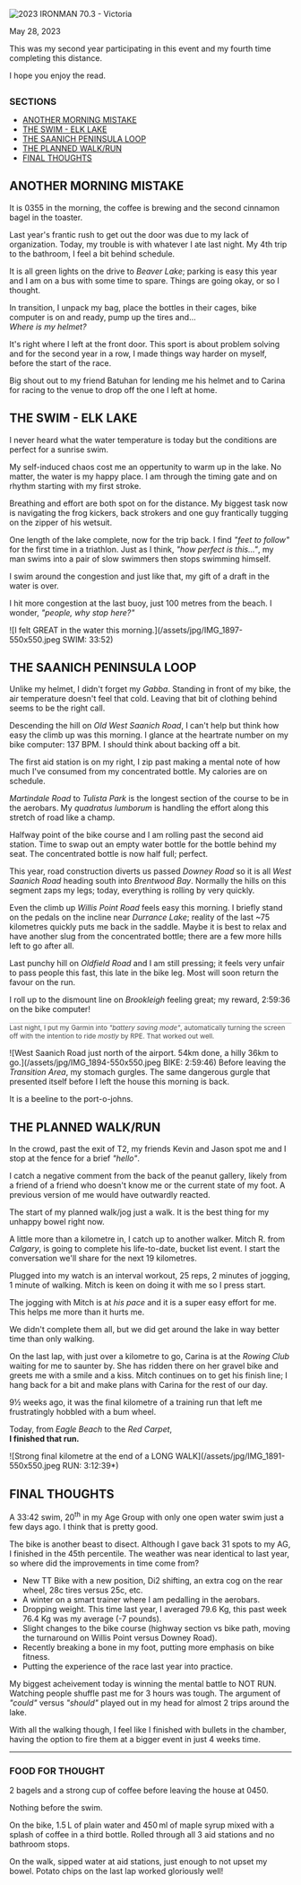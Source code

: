 <!--
# 2023 IRONMAN 70.3 - Victoria
-->

![2023 IRONMAN 70.3 - Victoria](/assets/svg/ironman-70.3-victoria-natcwest-logo.svg)
<p class="timestamp">May 28, 2023</p>

This was my second year participating in this event and my 
fourth time completing this distance.

I hope you enjoy the read.

<h3 style="margin:28px 0 4px 0;">SECTIONS</h3>
<ul class="alt">
 <li><a href="javascript:flkty.select(2);">ANOTHER MORNING MISTAKE</a></li>
 <li><a href="javascript:flkty.select(3);">THE SWIM - ELK LAKE</a></li>
 <li><a href="javascript:flkty.select(5);">THE SAANICH PENINSULA LOOP</a></li>
 <li><a href="javascript:flkty.select(8);">THE PLANNED WALK/RUN</a></li>
 <li><a href="javascript:flkty.select(11);">FINAL THOUGHTS</a></li>
</ul>

<!---->
## ANOTHER MORNING MISTAKE

It is 0355 in the morning, the coffee is brewing and the 
second cinnamon bagel in the toaster.

Last year's frantic rush to get out the door was due to my 
lack of organization.  Today, my trouble is with whatever I 
ate last night. My 4th trip to the bathroom, I feel a bit 
behind schedule.

It is all green lights on the drive to _Beaver Lake_; parking 
is easy this year and I am on a bus with some time to spare. 
Things are going okay, or so I thought.

In transition, I unpack my bag, place the bottles in their 
cages, bike computer is on and ready, pump up the tires and...  
_Where is my helmet?_

It's right where I left at the front door. This sport is 
about problem solving and for the second year in a row, I made 
things way harder on myself, before the start of the race.

Big shout out to my friend Batuhan for lending me his helmet 
and to Carina for racing to the venue to drop off the one I 
left at home. 

<!---->
## THE SWIM - ELK LAKE
I never heard what the water temperature is today but the 
conditions are perfect for a sunrise swim. 

My self-induced chaos cost me an oppertunity to warm up in 
the lake. No matter, the water is my happy place. I am through 
the timing gate and on rhythm starting with my first stroke.

Breathing and effort are both spot on for the distance. My 
biggest task now is navigating the frog kickers, back strokers 
and one guy frantically tugging on the zipper of his wetsuit.

One length of the lake complete, now for the trip back. I find 
_"feet to follow"_ for the first time in a triathlon.  Just 
as I think, _"how perfect is this..."_, my man swims into a 
pair of slow swimmers then stops swimming himself.

I swim around the congestion and just like that, my gift of a 
draft in the water is over.

I hit more congestion at the last buoy, just 100 metres from 
the beach. I wonder, _"people, why stop here?"_

![I felt GREAT in the water this morning.](/assets/jpg/IMG_1897-550x550.jpeg SWIM: 33:52)

## THE SAANICH PENINSULA LOOP
Unlike my helmet, I didn't forget my _Gabba_.  Standing in 
front of my bike, the air temperature doesn't feel that cold. 
Leaving that bit of clothing behind seems to be the right call.

Descending the hill on _Old West Saanich Road_, I can't help 
but think how easy the climb up was this morning.  I glance at 
the heartrate number on my bike computer: 137 BPM. I should 
think about backing off a bit.

The first aid station is on my right, I zip past making a 
mental note of how much I've consumed from my concentrated 
bottle. My calories are on schedule.

_Martindale Road_ to _Tulista Park_ is the longest section of the 
course to be in the aerobars.  My _quadratus lumborum_ is handling 
the effort along this stretch of road like a champ.

Halfway point of the bike course and I am rolling past the 
second aid station. Time to swap out an empty water bottle 
for the bottle behind my seat. The concentrated bottle is now 
half full; perfect.
<!---->
This year, road construction diverts us passed _Downey Road_
so it is all _West Saanich Road_ heading south into _Brentwood 
Bay_.  Normally the hills on this segment zaps my legs; today, 
everything is rolling by very quickly.

Even the climb up _Willis Point Road_ feels easy this morning.
I briefly stand on the pedals on the incline near _Durrance 
Lake_; reality of the last ~75 kilometres quickly puts me back in the 
saddle.  Maybe it is best to relax and have another 
slug from the concentrated bottle; there are a few more hills 
left to go after all.

Last punchy hill on _Oldfield Road_ and I am still pressing; it feels 
very unfair to pass people this fast, this late in the bike leg.  Most 
will soon return the favour on the run.

I roll up to the dismount line on _Brookleigh_ feeling great; 
my reward, 2:59:36 on the bike computer!

<p style="border-top:1px solid #bbb;;color:#444;font-size:0.85em;margin-top:16px;">
Last night, I put my Garmin into <em>"battery saving mode"</em>, 
automatically turning the screen off with the intention to ride 
<em>mostly</em> by RPE. That worked out well.</p>

![West Saanich Road just north of the airport. 54km done, a hilly 36km to go.](/assets/jpg/IMG_1894-550x550.jpeg BIKE: 2:59:46)
Before leaving the _Transition Area_, my stomach gurgles. The 
same dangerous gurgle that presented itself before I left the 
house this morning is back.

It is a beeline to the port-o-johns.

## THE PLANNED WALK/RUN
In the crowd, past the exit of T2, my friends Kevin and Jason 
spot me and I stop at the fence for a brief _"hello"_.

I catch a negative comment from the back of the peanut 
gallery, likely from a friend of a friend who doesn't know me 
or the current state of my foot. A previous version of me 
would have outwardly reacted.

The start of my planned walk/jog just a walk. It is the best 
thing for my unhappy bowel right now.

A little more than a kilometre in, I catch up to another 
walker.  Mitch R. from _Calgary_, is going to complete his 
life-to-date, bucket list event.  I start the conversation 
we'll share for the next 19 kilometres.

<!---->
Plugged into my watch is an interval workout, 25 reps, 2 
minutes of jogging, 1 minute of walking.  Mitch is keen on doing 
it with me so I press start.

The jogging with Mitch is at _his pace_ and it is a super easy 
effort for me.  This helps me more than it hurts me.

We didn't complete them all, but we did get around the lake in way 
better time than only walking.

On the last lap, with just over a kilometre to go, Carina is 
at the _Rowing Club_ waiting for me to saunter by. She has 
ridden there on her gravel bike and greets me with a smile and 
a kiss.  Mitch continues on to get his finish line; I hang back 
for a bit and make plans with Carina for the rest of our day.

9&frac12; weeks ago, it was the final kilometre of a training 
run that left me frustratingly hobbled with a bum wheel. 

Today, from _Eagle Beach_ to the _Red Carpet_,  
**I finished that run.**

![Strong final kilometre at the end of a LONG WALK](/assets/jpg/IMG_1891-550x550.jpeg RUN: 3:12:39&ast;)
## FINAL THOUGHTS
A 33:42 swim, 20<sup>th</sup> in my Age Group with only one open 
water swim just a few days ago.  I think that is pretty good.

The bike is another beast to disect.  Although I gave back 31 
spots to my AG, I finished in the 45th percentile. The weather 
was near identical to last year, so where did the improvements 
in time come from?

* New TT Bike with a new position, Di2 shifting, an extra cog on the rear wheel, 28c tires versus 25c, etc.
* A winter on a smart trainer where I am pedalling in the aerobars.
* Dropping weight.  This time last year, I averaged 79.6 Kg, this past week 76.4 Kg was my average (-7 pounds).
* Slight changes to the bike course (highway section vs bike path, moving the turnaround on Willis Point versus Downey Road).
* Recently breaking a bone in my foot, putting more emphasis on bike fitness.
* Putting the experience of the race last year into practice.
<!----->
My biggest acheivement today is winning the mental battle to 
NOT RUN. Watching people shuffle past me for 3 hours was 
tough. The argument of _"could"_ versus _"should"_ played out 
in my head for almost 2 trips around the lake.

With all the walking though, I feel like I finished with 
bullets in the chamber, having the option to fire them at a 
bigger event in just 4 weeks time. 

---

### FOOD FOR THOUGHT
2 bagels and a strong cup of coffee before leaving the house 
at 0450.

Nothing before the swim.

On the bike, 1.5&#8239;L of plain water and 450&#8239;ml of 
maple syrup mixed with a splash of coffee in a third bottle. 
Rolled through all 3 aid stations and no bathroom stops.

On the walk, sipped water at aid stations, just enough to not 
upset my bowel. Potato chips on the last lap worked gloriously 
well!
